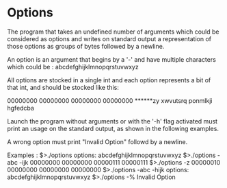 # Options
The program that takes an undefined number of arguments which could be considered as options and writes on standard output a representation of those options as groups of bytes followed by a newline.

An option is an argument that begins by a '-' and have multiple characters  which could be : abcdefghijklmnopqrstuvwxyz

All options are stocked in a single int and each option represents a bit of that int, and should be stocked like this: 

00000000 00000000 00000000 00000000
******zy xwvutsrq ponmlkji hgfedcba

Launch the program without arguments or with the '-h' flag activated must print an usage on the standard output, as shown in the following examples.

A wrong option must print "Invalid Option" followd by a newline.

Examples :
$>./options
options: abcdefghijklmnopqrstuvwxyz
$>./options -abc -ijk
00000000 00000000 00000111 00000111
$>./options -z
00000010 00000000 00000000 00000000
$>./options -abc -hijk
options: abcdefghijklmnopqrstuvwxyz
$>./options -%
Invalid Option
